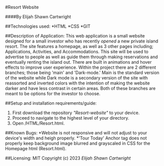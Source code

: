 #Resort Website

####By Elijah Shawn Cartwright

##Technologies used:
*HTML
*CSS
*GIT

##Description of Application:
This web application is a small website designed for a small investor who has recently _opened_ a new private island resort. The site features a homepage, as well as 3 other pages including; Applications, Activities, and Accommodations. This site will be used to advertise to people as well as guide them through making reservations and eventually renting the island out.
There are built in animations and hover effects to improve user experience. 
Within the project there are 2 different branches; those being 'main' and 'Dark-mode.' Main is the standard version of the website while Dark mode is a secondary version of the site with reassorted and inverted colors with the intention of making the website darker and have less contrast in certain areas. Both of these branches are meant to be options for the investor to choose.

##Setup and installation requirements/guide:
1. First download the repository _"Resort-website"_ to your device.
2. Proceed to navigate to the highest level of your directory.
3. Open /HTML/Resort.html.

##Known Bugs:
*Website is not responsive and will not adjust to your device's width and heigh properly.
*'Tour Today' Anchor tag does not properly keep background image blurred and grayscaled in CSS for the Homepage html (Resort.html).

##Licensing:
MIT
Copyright (c) 2023 _Elijah Shawn Cartwright_
